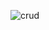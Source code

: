 ![crud](https://github.com/IrouKaizen/FicheClient/assets/122926735/cb120747-480c-4454-9536-939451c9adc2)
